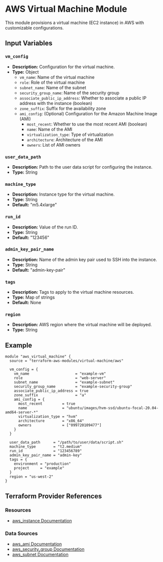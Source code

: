 # AWS Virtual Machine Module

This module provisions a virtual machine (EC2 instance) in AWS with customizable configurations.

## Input Variables

### `vm_config`

- **Description:** Configuration for the virtual machine.
- **Type:** Object
  - `vm_name`: Name of the virtual machine
  - `role`: Role of the virtual machine
  - `subnet_name`: Name of the subnet
  - `security_group_name`: Name of the security group
  - `associate_public_ip_address`: Whether to associate a public IP address with the instance (boolean)
  - `zone_suffix`: Suffix for the availability zone
  - `ami_config`: (Optional) Configuration for the Amazon Machine Image (AMI)
    - `most_recent`: Whether to use the most recent AMI (boolean)
    - `name`: Name of the AMI
    - `virtualization_type`: Type of virtualization
    - `architecture`: Architecture of the AMI
    - `owners`: List of AMI owners

### `user_data_path`

- **Description:** Path to the user data script for configuring the instance.
- **Type:** String

### `machine_type`

- **Description:** Instance type for the virtual machine.
- **Type:** String
- **Default:** "m5.4xlarge"

### `run_id`

- **Description:** Value of the run ID.
- **Type:** String
- **Default:** "123456"

### `admin_key_pair_name`

- **Description:** Name of the admin key pair used to SSH into the instance.
- **Type:** String
- **Default:** "admin-key-pair"

### `tags`

- **Description:** Tags to apply to the virtual machine resources.
- **Type:** Map of strings
- **Default:** None

### `region`

- **Description:** AWS region where the virtual machine will be deployed.
- **Type:** String

## Example

```hcl
module "aws_virtual_machine" {
  source = "terraform-aws-modules/virtual-machine/aws"

  vm_config = {
    vm_name                     = "example-vm"
    role                        = "web-server"
    subnet_name                 = "example-subnet"
    security_group_name         = "example-security-group"
    associate_public_ip_address = true
    zone_suffix                 = "a"
    ami_config = {
      most_recent         = true
      name                = "ubuntu/images/hvm-ssd/ubuntu-focal-20.04-amd64-server-*"
      virtualization_type = "hvm"
      architecture        = "x86_64"
      owners              = ["099720109477"]
    }
  }
  
  user_data_path      = "/path/to/user/data/script.sh"
  machine_type        = "t2.medium"
  run_id              = "123456789"
  admin_key_pair_name = "admin-key"
  tags = {
    environment = "production"
    project     = "example"
  }
  region = "us-west-2"
}
```

## Terraform Provider References

### Resources

- [aws_instance Documentation](https://registry.terraform.io/providers/hashicorp/aws/latest/docs/resources/instance)

### Data Sources

- [aws_ami Documentation](https://registry.terraform.io/providers/hashicorp/aws/latest/docs/data-sources/ami)
- [aws_security_group Documentation](https://registry.terraform.io/providers/hashicorp/aws/latest/docs/data-sources/security_group)
- [aws_subnet Documentation](https://registry.terraform.io/providers/hashicorp/aws/latest/docs/data-sources/subnet)
